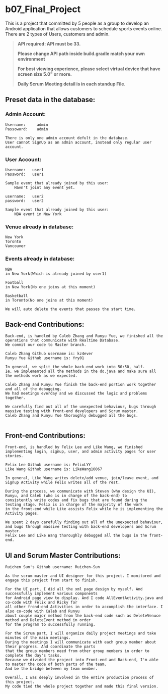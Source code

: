 # b07_Final_Project

This is a project that committed by 5 people as a group to develop an Android application that allows customers to schedule sports events online.
There are 2 types of Users, customers and admin.


> **API required: API must be 33.**
>
> **Please change API path inside build.gradle match your own environment**
>
> **For best viewing experience, please select virtual device that have screen size 5.0" or more.**
>
> **Daily Scrum Meeting detail is in each standup File.**

## Preset data in the database:

### Admin Account:
    
    Username:     admin    
    Passoword:    admin
    
    There is only one admin account defult in the database.
    User cannot SignUp as an admin account, instead only regular user account.

### User Account:
    
    Username:   user1 
    Password:   user1 
    
    Sample event that already joined by this user:      
        Havn't joint any event yet.
        
    username:   user2
    password:   user2
    
    Sample event that already joined by this user:      
        NBA event in New York

### Venue already in database:
    
    New York
    Toronto
    Vancouver

### Events already in database:
    
    NBA 
    in New York(Which is already joined by user1)
    
    Football
    in New York(No one joins at this moment)
    
    Basketball
    in Toronto(No one joins at this moment)

    We will auto delete the events that passes the start time.


## Back-end Contributions: 
```
Back-end, is handled by Caleb Zhang and Runyu Yue, we finished all the operations that communicate with Realtime Database.
We commit our code to Master branch.

Caleb Zhang Github username is: kz4ever
Runyu Yue Github username is: Yry01

In general, we split the whole back-end work into 50:50, half. 
Ie, we implemented all the methods in the do.java and make sure all the methods work as we expected.

Caleb Zhang and Runyu Yue finish the back-end portion work together and all of the debugging.
We had meetings everday and we discussed the logic and problems together.   

We carefully find out all of the unexpected behaviour, bugs through massive testing with front-end developers and Scrum master. 
Caleb Zhang and Runyu Yue thoroughly debugged all the bugs. 


```


## Front-end Contributions: 
```
Front-end, is handled by Felix Lee and Like Wang, we finished implementing login, signup, user, and admin activity pages for user stories.

Felix Lee Github username is: FelixLYY
Like Wang Github username is: LikeWang10067

In general, Like Wang writes delete/add venue, join/leave event, and Signup Activity while Felix writes all of the rest.

During the process, we communicate with Steven (who design the UI), Runyu, and Caleb (who is in charge of the back-end) to 
consistently write codes and fix bugs that are found during the testing stage. Felix is in charge of the majority of the work 
in the front-end while Like assists Felix while he is implementing the Activity pages.

We spent 2 days carefully finding out all of the unexpected behaviour, and bugs through massive testing with back-end developers and Scrum master. 
Felix Lee and Like Wang thoroughly debugged all the bugs in the front-end. 
```
## UI and Scrum Master Contributions:
```
Ruichen Sun's Github username: Ruichen-Sun

As the scrum master and UI designer for this project. I monitored and engage this project from start to finish. 

For the UI part, I did all the xml page design by myself. And successfully implement various components 
for Android page view to display. And I code AllEventActivity.java and co-code with Felix and Ricky for 
all other frond-end Activities in order to accomplish the interface. I also co-code with Caleb and Runyu 
about couple major method from the back-end code such as DeleteVenuce method and DeleteEvent method in order 
for the program to successfully running.

For the Scrum part, I will organize daily project meetings and take minutes of the main meetings. 
During the meetings I will communicate with each group member about their progress. And coordinate the parts 
that the group members need from other group members in order to complete the day's tasks.
Because we divided the project into Front-end and Back-end, I'm able to master the code of both parts of the team. 
And be the bridge between my team member.

Overall, I was deeply involved in the entire production process of this project. 
My code tied the whole project together and made this final version.
```
